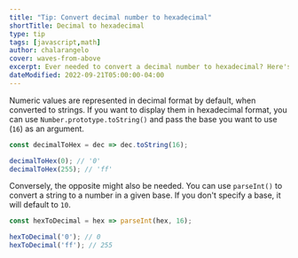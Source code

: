 ```yaml
---
title: "Tip: Convert decimal number to hexadecimal"
shortTitle: Decimal to hexadecimal
type: tip
tags: [javascript,math]
author: chalarangelo
cover: waves-from-above
excerpt: Ever needed to convert a decimal number to hexadecimal? Here's a quick and easy way to do it.
dateModified: 2022-09-21T05:00:00-04:00
---
```


Numeric values are represented in decimal format by default, when converted to strings. If you want to display them in hexadecimal format, you can use `Number.prototype.toString()` and pass the base you want to use (`16`) as an argument.

```js
const decimalToHex = dec => dec.toString(16);

decimalToHex(0); // '0'
decimalToHex(255); // 'ff'
```

Conversely, the opposite might also be needed. You can use `parseInt()` to convert a string to a number in a given base. If you don't specify a base, it will default to `10`.

```js
const hexToDecimal = hex => parseInt(hex, 16);

hexToDecimal('0'); // 0
hexToDecimal('ff'); // 255
```
